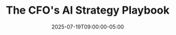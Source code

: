 ---
title: "The CFO's AI Strategy Playbook"
date: 2025-07-19T09:00:00-05:00
draft: false
description: "A comprehensive framework for CFOs and finance leaders to develop and implement a strategic AI roadmap for finance transformation."
slug: "cfo-ai-strategy-playbook"
tags: ["CFO strategy", "AI roadmap", "finance transformation", "strategic planning", "digital leadership"]
categories: ["Finance Leadership in the AI Era"]
series: ["Financial Leadership in the AI Era"]
series_order: 12
showToc: true
---